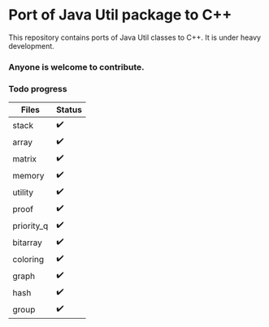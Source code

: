 # Port of Java Util package to C++

This repository contains ports of Java Util classes to C++. It is under heavy development.

### Anyone is welcome to contribute.

### Todo progress
| Files       | Status      |
| ----------- | ----------- |
| stack       | ✔️       	|
| array       | ✔️       	|
| matrix      | ✔️       	|
| memory      | ✔️        	|
| utility     | ✔️        	|
| proof       | ✔️        	|
| priority_q  | ✔️        	|
| bitarray    | ✔️        	|
| coloring    | ✔️        	|
| graph       | ✔️        	|
| hash        | ✔️        	|
| group 	  | ✔️			|